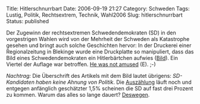 Title: Hitlerschnurrbart
Date: 2006-09-19 21:27
Category: Schweden
Tags: Lustig, Politik, Rechtsextrem, Technik, Wahl2006
Slug: hitlerschnurrbart
Status: published

Der Zugewinn der rechtsextremen Schwedendemokraten (SD) in den
vorgestrigen Wahlen wird von der Mehrheit der Schweden als Katastrophe
gesehen und bringt auch solche Geschichten hervor: In der Druckerei
einer Regionalzeitung in Blekinge wurde eine Druckplatte so manipuliert,
dass das Bild eines Schwedendemokraten ein Hitlerbärtchen aufwies
([Bild](http://www.expressen.se/content/1/c6/68/98/12/cd658380.jpg)).
Ein Viertel der Auflage war betroffen. [He was not
amused](http://www.thelocal.se/article.php?ID=4963&date=20060919) (E).
;-)

*Nachtrag:* Die Überschrift des Artikels mit dem Bild lautet übrigens:
*SD-Kandidaten haben keine Ahnung von Politik*. Die
[Auszählung](http://www.val.se/val/val2006/slutlig/R/rike/roster.html)
läuft noch und entgegen anfänglich geschätzter 1,5% scheinen die SD auf
fast drei Prozent zu kommen. Warum das alles so lange dauert?
[Deswegen](http://www.fiket.de/2006/09/15/veraltete-wahlauszaehlung/).

